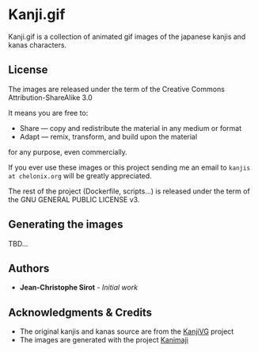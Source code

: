 # Kanji.gif

Kanji.gif is a collection of animated gif images of the japanese kanjis and kanas characters.

## License

The images are released under the term of the Creative Commons Attribution-ShareAlike 3.0

It means you are free to:

- Share — copy and redistribute the material in any medium or format
- Adapt — remix, transform, and build upon the material

for any purpose, even commercially.

If you ever use these images or this project sending me an email to `kanjis at chelonix.org` will be greatly appreciated.

The rest of the project (Dockerfile, scripts...) is released under the term of the GNU GENERAL PUBLIC LICENSE v3.

## Generating the images

TBD...

## Authors

* **Jean-Christophe Sirot** - *Initial work*

## Acknowledgments & Credits

* The original kanjis and kanas source are from the [KanjiVG](https://kanjivg.tagaini.net/) project
* The images are generated with the project [Kanimaji](https://maurimo.github.io/kanimaji/index.html)
